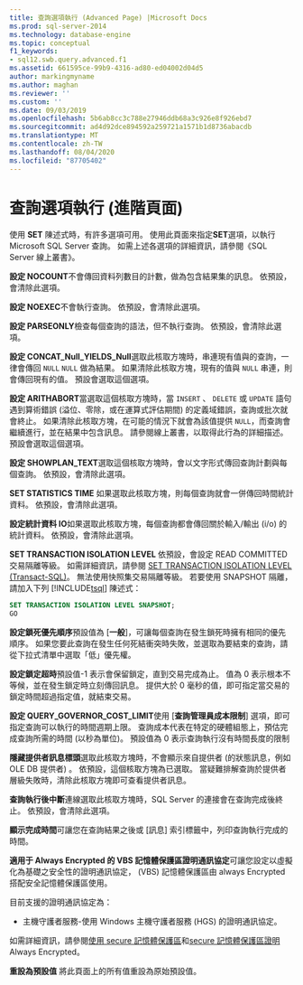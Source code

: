 ```yaml
---
title: 查詢選項執行 (Advanced Page) |Microsoft Docs
ms.prod: sql-server-2014
ms.technology: database-engine
ms.topic: conceptual
f1_keywords:
- sql12.swb.query.advanced.f1
ms.assetid: 661595ce-99b9-4316-ad80-ed04002d04d5
author: markingmyname
ms.author: maghan
ms.reviewer: ''
ms.custom: ''
ms.date: 09/03/2019
ms.openlocfilehash: 5b6ab8cc3c788e27946ddb68a3c926e8f926ebd7
ms.sourcegitcommit: ad4d92dce894592a259721a1571b1d8736abacdb
ms.translationtype: MT
ms.contentlocale: zh-TW
ms.lasthandoff: 08/04/2020
ms.locfileid: "87705402"
---
```

# <a name="query-options-execution-advanced-page"></a>查詢選項執行 (進階頁面)

  使用 **SET** 陳述式時，有許多選項可用。 使用此頁面來指定**SET**選項，以執行 Microsoft SQL Server 查詢。 如需上述各選項的詳細資訊，請參閱《SQL Server 線上叢書》。
  
**設定 NOCOUNT**不會傳回資料列數目的計數，做為包含結果集的訊息。 依預設，會清除此選項。

**設定 NOEXEC**不會執行查詢。 依預設，會清除此選項。

**設定 PARSEONLY**檢查每個查詢的語法，但不執行查詢。 依預設，會清除此選項。  

**設定 CONCAT_Null_YIELDS_Null**選取此核取方塊時，串連現有值與的查詢，一律會傳回 `NULL` `NULL` 做為結果。 如果清除此核取方塊，現有的值與 `NULL` 串連，則會傳回現有的值。 預設會選取這個選項。

**設定 ARITHABORT**當選取這個核取方塊時，當 `INSERT` 、 `DELETE` 或 `UPDATE` 語句遇到算術錯誤 (溢位、零除，或在運算式評估期間) 的定義域錯誤，查詢或批次就會終止。 如果清除此核取方塊，在可能的情況下就會為該值提供 `NULL`，而查詢會繼續進行，並在結果中包含訊息。 請參閱線上叢書，以取得此行為的詳細描述。 預設會選取這個選項。
  
**設定 SHOWPLAN_TEXT**選取這個核取方塊時，會以文字形式傳回查詢計劃與每個查詢。 依預設，會清除此選項。
  
**SET STATISTICS TIME** 如果選取此核取方塊，則每個查詢就會一併傳回時間統計資料。 依預設，會清除此選項。
  
**設定統計資料 IO**如果選取此核取方塊，每個查詢都會傳回關於輸入/輸出 (i/o) 的統計資料。 依預設，會清除此選項。
  
**SET TRANSACTION ISOLATION LEVEL** 依預設，會設定 READ COMMITTED 交易隔離等級。 如需詳細資訊，請參閱 [SET TRANSACTION ISOLATION LEVEL &#40;Transact-SQL&#41;](/sql/t-sql/statements/set-transaction-isolation-level-transact-sql)。 無法使用快照集交易隔離等級。 若要使用 SNAPSHOT 隔離，請加入下列 [!INCLUDE[tsql](../includes/tsql-md.md)] 陳述式：
  
  ```sql
  SET TRANSACTION ISOLATION LEVEL SNAPSHOT;
  GO
  ```

**設定鎖死優先順序**預設值為 [**一般**]，可讓每個查詢在發生鎖死時擁有相同的優先順序。 如果您要此查詢在發生任何死結衝突時失敗，並選取為要結束的查詢，請從下拉式清單中選取「低」優先權。

**設定鎖定超時**預設值-1 表示會保留鎖定，直到交易完成為止。 值為 0 表示根本不等候，並在發生鎖定時立刻傳回訊息。 提供大於 0 毫秒的值，即可指定當交易的鎖定時間超過指定值，就結束交易。

**設定 QUERY_GOVERNOR_COST_LIMIT**使用 [**查詢管理員成本限制**] 選項，即可指定查詢可以執行的時間週期上限。 查詢成本代表在特定的硬體組態上，預估完成查詢所需的時間 (以秒為單位)。 預設值為 0 表示查詢執行沒有時間長度的限制

**隱藏提供者訊息標頭**選取此核取方塊時，不會顯示來自提供者 (的狀態訊息，例如 OLE DB 提供者) 。 依預設，這個核取方塊為已選取。 當疑難排解查詢於提供者層級失敗時，清除此核取方塊即可查看提供者訊息。

**查詢執行後中斷**連線選取此核取方塊時，SQL Server 的連接會在查詢完成後終止。 依預設，會清除此選項。

**顯示完成時間**可讓您在查詢結果之後或 [訊息] 索引標籤中，列印查詢執行完成的時間。

**適用于 Always Encrypted 的 VBS 記憶體保護區證明通訊協定**可讓您設定以虛擬化為基礎之安全性的證明通訊協定， (VBS) 記憶體保護區由 always Encrypted 搭配安全記憶體保護區使用。

目前支援的證明通訊協定為：

* 主機守護者服務-使用 Windows 主機守護者服務 (HGS) 的證明通訊協定。

如需詳細資訊，請參閱[使用 secure 記憶體保護區](https://docs.microsoft.com/sql/relational-databases/security/encryption/always-encrypted-enclaves?view=sqlallproducts-allversions)和[secure 記憶體保護區證明](https://docs.microsoft.com/sql/relational-databases/security/encryption/always-encrypted-enclaves?view=sqlallproducts-allversions#secure-enclave-attestation)Always Encrypted。

**重設為預設值** 將此頁面上的所有值重設為原始預設值。
